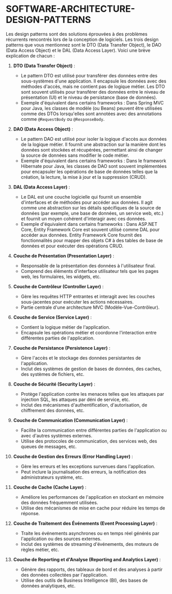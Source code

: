 # SOFTWARE-ARCHITECTURE-DESIGN-PATTERNS  
Les design patterns sont des solutions éprouvées à des problèmes récurrents rencontrés lors de la conception de logiciels. Les trois design patterns que vous mentionnez sont le DTO (Data Transfer Object), le DAO (Data Access Object) et le DAL (Data Access Layer). Voici une brève explication de chacun :

1. **DTO (Data Transfer Object)** :
   - Le pattern DTO est utilisé pour transférer des données entre des sous-systèmes d'une application. Il encapsule les données avec des méthodes d'accès, mais ne contient pas de logique métier. Les DTO sont souvent utilisés pour transférer des données entre le niveau de présentation (UI) et le niveau de persistance (base de données).
   - Exemple d'équivalent dans certains frameworks : Dans Spring MVC pour Java, les classes de modèle (ou Beans) peuvent être utilisées comme des DTOs lorsqu'elles sont annotées avec des annotations comme `@RequestBody` ou `@ResponseBody`.

2. **DAO (Data Access Object)** :
   - Le pattern DAO est utilisé pour isoler la logique d'accès aux données de la logique métier. Il fournit une abstraction sur la manière dont les données sont stockées et récupérées, permettant ainsi de changer la source de données sans modifier le code métier.
   - Exemple d'équivalent dans certains frameworks : Dans le framework Hibernate pour Java, les classes de DAO sont souvent implémentées pour encapsuler les opérations de base de données telles que la création, la lecture, la mise à jour et la suppression (CRUD).

3. **DAL (Data Access Layer)** :
   - Le DAL est une couche logicielle qui fournit un ensemble d'interfaces et de méthodes pour accéder aux données. Il agit comme une abstraction sur les détails spécifiques de la source de données (par exemple, une base de données, un service web, etc.) et fournit un moyen cohérent d'interagir avec ces données.
   - Exemple d'équivalent dans certains frameworks : Dans ASP.NET Core, Entity Framework Core est souvent utilisé comme DAL pour accéder aux données. Entity Framework Core fournit des fonctionnalités pour mapper des objets C# à des tables de base de données et pour exécuter des opérations CRUD.
  

1. **Couche de Présentation (Presentation Layer)** :
   - Responsable de la présentation des données à l'utilisateur final.
   - Comprend des éléments d'interface utilisateur tels que les pages web, les formulaires, les widgets, etc.

2. **Couche de Contrôleur (Controller Layer)** :
   - Gère les requêtes HTTP entrantes et interagit avec les couches sous-jacentes pour exécuter les actions nécessaires.
   - Partie centrale d'une architecture MVC (Modèle-Vue-Contrôleur).

3. **Couche de Service (Service Layer)** :
   - Contient la logique métier de l'application.
   - Encapsule les opérations métier et coordonne l'interaction entre différentes parties de l'application.

4. **Couche de Persistance (Persistence Layer)** :
   - Gère l'accès et le stockage des données persistantes de l'application.
   - Inclut des systèmes de gestion de bases de données, des caches, des systèmes de fichiers, etc.

5. **Couche de Sécurité (Security Layer)** :
   - Protège l'application contre les menaces telles que les attaques par injection SQL, les attaques par déni de service, etc.
   - Inclut des mécanismes d'authentification, d'autorisation, de chiffrement des données, etc.

6. **Couche de Communication (Communication Layer)** :
   - Facilite la communication entre différentes parties de l'application ou avec d'autres systèmes externes.
   - Utilise des protocoles de communication, des services web, des queues de messages, etc.

7. **Couche de Gestion des Erreurs (Error Handling Layer)** :
   - Gère les erreurs et les exceptions survenues dans l'application.
   - Peut inclure la journalisation des erreurs, la notification des administrateurs système, etc.

8. **Couche de Cache (Cache Layer)** :
   - Améliore les performances de l'application en stockant en mémoire des données fréquemment utilisées.
   - Utilise des mécanismes de mise en cache pour réduire les temps de réponse.

9. **Couche de Traitement des Événements (Event Processing Layer)** :
   - Traite les événements asynchrones ou en temps réel générés par l'application ou des sources externes.
   - Inclut des systèmes de streaming d'événements, des moteurs de règles métier, etc.

10. **Couche de Reporting et d'Analyse (Reporting and Analytics Layer)** :
    - Génère des rapports, des tableaux de bord et des analyses à partir des données collectées par l'application.
    - Utilise des outils de Business Intelligence (BI), des bases de données analytiques, etc.


